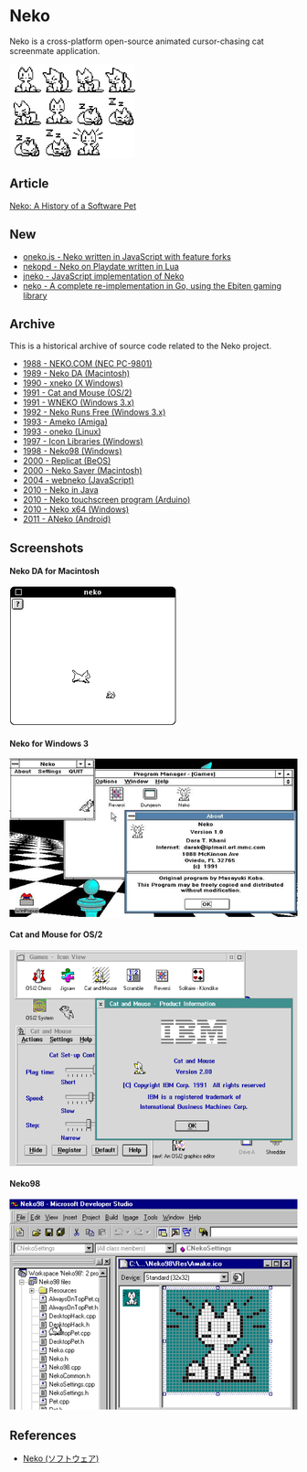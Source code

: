 # Neko

Neko is a cross-platform open-source animated cursor-chasing cat screenmate application.

<img src='1989-macintosh-neko-da/neko_animation_steps.png' alt='Neko Animation Steps' width='220' style='max-width:100%;image-rendering:pixelated' />

## Article

[Neko: A History of a Software Pet](https://eliotakira.com/neko/)

## New

- [oneko.js - Neko written in JavaScript with feature forks](https://github.com/adryd325/oneko.js/)
- [nekopd - Neko on Playdate written in Lua](https://github.com/ribboncable/nekopd)
- [jneko - JavaScript implementation of Neko](https://github.com/evert/jneko)
- [neko - A complete re-implementation in Go, using the Ebiten gaming library](https://github.com/crgimenes/neko)

## Archive

This is a historical archive of source code related to the Neko project.

- [1988 - NEKO.COM (NEC PC-9801)](/1988-pc98)
- [1989 - Neko DA (Macintosh)](/1989-macintosh-neko-da)
- [1990 - xneko (X Windows)](/1990-xneko)
- [1991 - Cat and Mouse (OS/2)](/1991-os2-cat-and-mouse)
- [1991 - WNEKO (Windows 3.x)](/1991-wneko)
- [1992 - Neko Runs Free (Windows 3.x)](/1992-neko-for-windows-3)
- [1993 - Ameko (Amiga)](/1993-amiga)
- [1993 - oneko (Linux)](/1993-linux-oneko)
- [1997 - Icon Libraries (Windows)](/1997-icon-libraries)
- [1998 - Neko98 (Windows)](/1998-windows-neko98)
- [2000 - Replicat (BeOS)](/2000-beos-replicat)
- [2000 - Neko Saver (Macintosh)](/2000-neko-saver-for-macintosh)
- [2004 - webneko (JavaScript)](/2004-webneko)
- [2010 - Neko in Java](/2010-neko-in-java)
- [2010 - Neko touchscreen program (Arduino)](/2010-arduino)
- [2010 - Neko x64 (Windows)](/2010-neko-x64)
- [2011 - ANeko (Android)](/2011-aneko)

## Screenshots

#### Neko DA for Macintosh

![Neko Macintosh](1989-macintosh-neko-da/neko-macintosh.png)

#### Neko for Windows 3

![Neko Windows 3](1992-neko-for-windows-3/neko-for-windows-3.jpg)

#### Cat and Mouse for OS/2

![Cat and Mouse for OS/2](1991-os2-cat-and-mouse/OS2%20Cat%20Mouse%20w%20IBM%20copyright.png)

#### Neko98

![Neko98](1998-windows-neko98/building-neko.png)

## References

- [Neko (ソフトウェア)](https://ja.wikipedia.org/wiki/Neko_(%E3%82%BD%E3%83%95%E3%83%88%E3%82%A6%E3%82%A7%E3%82%A2))
